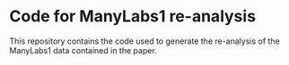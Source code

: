 # Code for ManyLabs1 re-analysis
This repository contains the code used to generate the re-analysis of the ManyLabs1 data contained in the paper.
